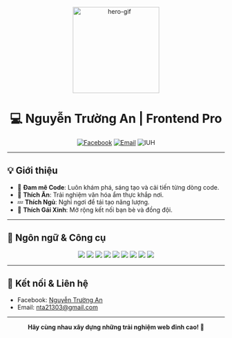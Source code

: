 <!-- README.md -->
<p align="center">
  <img src="https://media.giphy.com/media/PAqjdPkJLDsmBRSYUp/giphy.gif" width="200" alt="hero-gif"/>
</p>

<h1 align="center">💻 Nguyễn Trường An | Frontend Pro</h1>
<p align="center">
  <a href="https://www.facebook.com/Truong.An.IT" target="_blank"><img src="https://img.shields.io/badge/Facebook-1877F2?logo=facebook&logoColor=white" alt="Facebook"></a>
  <a href="mailto:nta21303@gmail.com"><img src="https://img.shields.io/badge/Email-D14836?logo=gmail&logoColor=white" alt="Email"></a>
  <img src="https://img.shields.io/badge/School-IUH-007ACC?logo=googleclassroom&logoColor=white" alt="IUH">
</p>

---

## 💡 Giới thiệu
- 🔭 **Đam mê Code**: Luôn khám phá, sáng tạo và cải tiến từng dòng code.
- 🌱 **Thích Ăn**: Trải nghiệm văn hóa ẩm thực khắp nơi.
- 💤 **Thích Ngủ**: Nghỉ ngơi để tái tạo năng lượng.
- 🤝 **Thích Gái Xinh**: Mở rộng kết nối bạn bè và đồng đội.

---

## 🔧 Ngôn ngữ & Công cụ
<p align="center">
  <img src="https://img.shields.io/badge/Python-3776AB?logo=python&logoColor=white" />
  <img src="https://img.shields.io/badge/Java-007396?logo=java&logoColor=white" />
  <img src="https://img.shields.io/badge/C-00599C?logo=c&logoColor=white" />
  <img src="https://img.shields.io/badge/SQL-4479A1?logo=mysql&logoColor=white" />
  <img src="https://img.shields.io/badge/Docker-2496ED?logo=docker&logoColor=white" />
  <img src="https://img.shields.io/badge/Node.js-339933?logo=node.js&logoColor=white" />
  <img src="https://img.shields.io/badge/HTML5-E34F26?logo=html5&logoColor=white" />
  <img src="https://img.shields.io/badge/CSS3-1572B6?logo=css3&logoColor=white" />
  <img src="https://img.shields.io/badge/JavaScript-F7DF1E?logo=javascript&logoColor=black" />
</p>

---

## 🚀 Kết nối & Liên hệ
- Facebook: [Nguyễn Trường An](https://www.facebook.com/Truong.An.IT)
- Email: nta21303@gmail.com

---

<p align="center">
  <strong>Hãy cùng nhau xây dựng những trải nghiệm web đỉnh cao! 🌟</strong>
</p>
